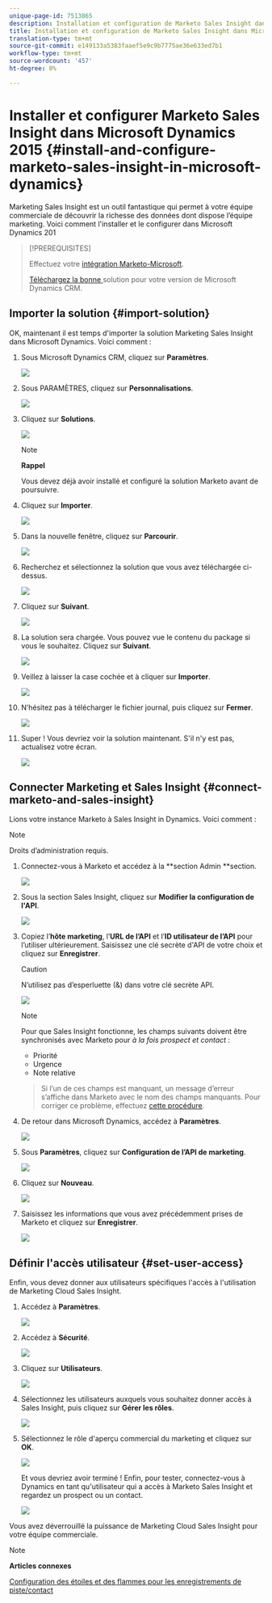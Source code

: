 ```yaml
---
unique-page-id: 7513865
description: Installation et configuration de Marketo Sales Insight dans Microsoft Dynamics 2015 - Marketo Docs - Documentation sur les produits
title: Installation et configuration de Marketo Sales Insight dans Microsoft Dynamics 2015
translation-type: tm+mt
source-git-commit: e149133a5383faaef5e9c9b7775ae36e633ed7b1
workflow-type: tm+mt
source-wordcount: '457'
ht-degree: 0%

---
```



# Installer et configurer Marketo Sales Insight dans Microsoft Dynamics 2015 {#install-and-configure-marketo-sales-insight-in-microsoft-dynamics}

Marketing Sales Insight est un outil fantastique qui permet à votre équipe commerciale de découvrir la richesse des données dont dispose l’équipe marketing. Voici comment l&#39;installer et le configurer dans Microsoft Dynamics 201

>[!PREREQUISITES]
>
>Effectuez votre [intégration Marketo-Microsoft](http://docs.marketo.com/x/ZwBd).
>
>[Téléchargez la bonne ](http://docs.marketo.com/x/LoJo) solution pour votre version de Microsoft Dynamics CRM.

## Importer la solution {#import-solution}

OK, maintenant il est temps d&#39;importer la solution Marketing Sales Insight dans Microsoft Dynamics. Voici comment :

1. Sous Microsoft Dynamics CRM, cliquez sur **Paramètres**.

   ![](assets/image2014-12-12-9-3a4-3a56.png)

1. Sous PARAMÈTRES, cliquez sur **Personnalisations**.

   ![](assets/image2015-4-29-14-3a22-3a1.png)

1. Cliquez sur **Solutions**.

   ![](assets/image2014-12-12-9-3a5-3a17.png)

   >[!NOTE]
   >
   >**Rappel**
   >
   >
   >Vous devez déjà avoir installé et configuré la solution Marketo avant de poursuivre.

1. Cliquez sur **Importer**.

   ![](assets/image2014-12-12-9-3a5-3a27.png)

1. Dans la nouvelle fenêtre, cliquez sur **Parcourir**.

   ![](assets/image2014-12-12-9-3a5-3a36.png)

1. Recherchez et sélectionnez la solution que vous avez téléchargée ci-dessus.

   ![](assets/image2014-12-12-9-3a5-3a45.png)

1. Cliquez sur **Suivant**.

   ![](assets/image2014-12-12-9-3a5-3a55.png)

1. La solution sera chargée. Vous pouvez vue le contenu du package si vous le souhaitez. Cliquez sur **Suivant**.

   ![](assets/image2014-12-12-9-3a6-3a10.png)

1. Veillez à laisser la case cochée et à cliquer sur **Importer**.

   ![](assets/image2014-12-12-9-3a6-3a19.png)

1. N’hésitez pas à télécharger le fichier journal, puis cliquez sur **Fermer**.

   ![](assets/image2014-12-12-9-3a6-3a29.png)

1. Super ! Vous devriez voir la solution maintenant. S&#39;il n&#39;y est pas, actualisez votre écran.

   ![](assets/image2014-12-12-9-3a6-3a40.png)

## Connecter Marketing et Sales Insight {#connect-marketo-and-sales-insight}

Lions votre instance Marketo à Sales Insight in Dynamics. Voici comment :

>[!NOTE]
>
>Droits d’administration requis.

1. Connectez-vous à Marketo et accédez à la **section Admin **section.

   ![](assets/image2014-12-12-9-3a6-3a50.png)

1. Sous la section Sales Insight, cliquez sur **Modifier la configuration de l&#39;API**.

   ![](assets/image2014-12-12-9-3a7-3a0.png)

1. Copiez l’**hôte marketing**, l’**URL de l’API** et l’**ID utilisateur de l’API** pour l’utiliser ultérieurement. Saisissez une clé secrète d&#39;API de votre choix et cliquez sur **Enregistrer**.

   >[!CAUTION]
   >
   >N’utilisez pas d’esperluette (&amp;) dans votre clé secrète API.

   ![](assets/image2014-12-12-9-3a7-3a9.png)

   >[!NOTE]
   >
   >Pour que Sales Insight fonctionne, les champs suivants doivent être synchronisés avec Marketo pour *à la fois prospect et contact* :
   >
   >    
   >    
   >    * Priorité
   >    * Urgence
   >    * Note relative

   >    
   >    
   >Si l’un de ces champs est manquant, un message d’erreur s’affiche dans Marketo avec le nom des champs manquants. Pour corriger ce problème, effectuez [cette procédure](../../../../product-docs/marketo-sales-insight/msi-for-microsoft-dynamics/setting-up-and-using/required-fields-for-syncing-marketo-with-dynamics.md).

1. De retour dans Microsoft Dynamics, accédez à **Paramètres**.

   ![](assets/image2014-12-12-9-3a7-3a25.png)

1. Sous **Paramètres**, cliquez sur **Configuration de l’API de marketing**.

   ![](assets/image2014-12-12-9-3a7-3a34.png)

1. Cliquez sur **Nouveau**.

   ![](assets/image2014-12-12-9-3a8-3a8.png)

1. Saisissez les informations que vous avez précédemment prises de Marketo et cliquez sur **Enregistrer**.

   ![](assets/image2014-12-12-9-3a8-3a17.png)

## Définir l&#39;accès utilisateur {#set-user-access}

Enfin, vous devez donner aux utilisateurs spécifiques l&#39;accès à l&#39;utilisation de Marketing Cloud Sales Insight.

1. Accédez à **Paramètres**.

   ![](assets/image2014-12-12-9-3a8-3a34.png)

1. Accédez à **Sécurité**.

   ![](assets/image2015-4-29-14-3a56-3a33.png)

1. Cliquez sur **Utilisateurs**.

   ![](assets/image2015-4-29-14-3a57-3a46.png)

1. Sélectionnez les utilisateurs auxquels vous souhaitez donner accès à Sales Insight, puis cliquez sur **Gérer les rôles**.

   ![](assets/image2015-4-29-14-3a59-3a31.png)

1. Sélectionnez le rôle d&#39;aperçu commercial du marketing et cliquez sur **OK**.

   ![](assets/image2014-12-12-9-3a9-3a22.png)

   Et vous devriez avoir terminé ! Enfin, pour tester, connectez-vous à Dynamics en tant qu&#39;utilisateur qui a accès à Marketo Sales Insight et regardez un prospect ou un contact.

   ![](assets/image2015-4-29-15-3a2-3a27.png)

Vous avez déverrouillé la puissance de Marketing Cloud Sales Insight pour votre équipe commerciale.

>[!NOTE]
>
>**Articles connexes**
>
>[Configuration des étoiles et des flammes pour les enregistrements de piste/contact](http://docs.marketo.com/x/BICMAg)

